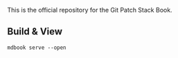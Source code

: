 This is the official repository for the Git Patch Stack Book.

## Build & View

	mdbook serve --open
